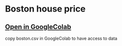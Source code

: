 # Boston house price

## [Open in GoogleColab](https://colab.research.google.com/drive/1zFdkxxHQAE9d_2nIGM6mdc5WpBBmmjvw?usp=sharing)

copy boston.csv in GoogleColab to have access to data
